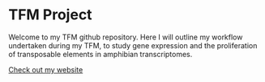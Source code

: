# TFM Project

Welcome to my TFM github repository. Here I will outline my workflow undertaken during my TFM, to study gene expression and the proliferation of transposable elements in amphibian transcriptomes.

[Check out my website](https://sianes.github.io/TFM)
